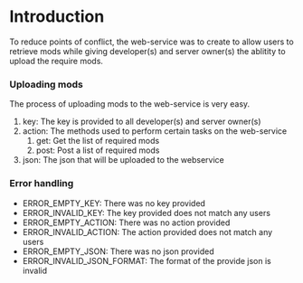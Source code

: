 # Introduction
To reduce points of conflict, the web-service was to create to allow users to retrieve mods while giving developer(s) and server owner(s) the ablitity to upload the require mods.

### Uploading mods
The process of uploading mods to the web-service is very easy.
1. key: The key is provided to all developer(s) and server owner(s)
2. action: The methods used to perform certain tasks on the web-service
	1. get: Get the list of required mods
	2. post: Post a list of required mods
3. json: The json that will be uploaded to the webservice
	
### Error handling
- ERROR_EMPTY_KEY: There was no key provided
- ERROR_INVALID_KEY: The key provided does not match any users
- ERROR_EMPTY_ACTION: There was no action provided
- ERROR_INVALID_ACTION: The action provided does not match any users
- ERROR_EMPTY_JSON: There was no json provided
- ERROR_INVALID_JSON_FORMAT: The format of the provide json is invalid